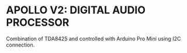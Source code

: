 # APOLLO V2: DIGITAL AUDIO PROCESSOR
Combination of TDA8425 and controlled with Arduino Pro Mini using I2C connection.
